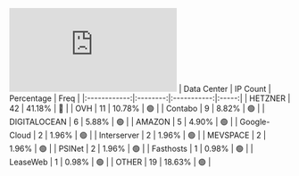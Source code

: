 ![Diagramm](https://github.com/obajay/StateSync-snapshots/blob/main/Projects/Kyve/1/README.md)
| Data Center | IP Count | Percentage | Freq |
|:------------:|:--------:|:-----------:|:-----:|
| HETZNER | 42 | 41.18% | 🔴 |
| OVH | 11 | 10.78% | 🟢 |
| Contabo | 9 | 8.82% | 🟢 |
| DIGITALOCEAN | 6 | 5.88% | 🟢 |
| AMAZON | 5 | 4.90% | 🟢 |
| Google-Cloud | 2 | 1.96% | 🟢 |
| Interserver | 2 | 1.96% | 🟢 |
| MEVSPACE | 2 | 1.96% | 🟢 |
| PSINet | 2 | 1.96% | 🟢 |
| Fasthosts | 1 | 0.98% | 🟢 |
| LeaseWeb | 1 | 0.98% | 🟢 |
| OTHER | 19 | 18.63% | 🟢 |
